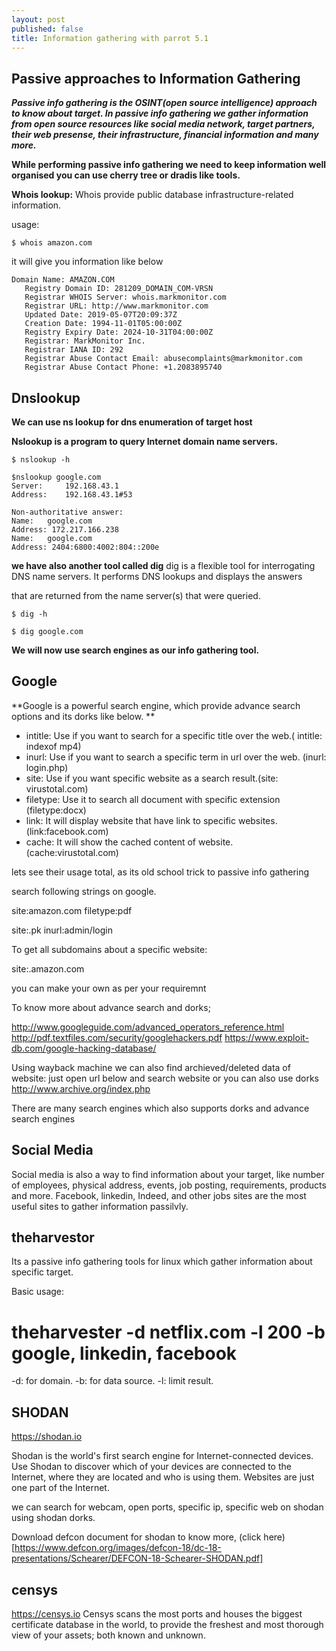 ```yaml
---
layout: post
published: false
title: Information gathering with parrot 5.1
---
```

## Passive approaches to Information Gathering

_**Passive info gathering is the OSINT(open source intelligence) approach to know about target.
In passive info gathering we gather information from open source resources like social media network, target partners, their web presense, their infrastructure, financial information and many more.**_

**While performing passive info gathering we need to keep information well organised you can use cherry tree or dradis like tools.**


**Whois lookup:** Whois provide public database infrastructure-related information. 

usage:
~~~
$ whois amazon.com
~~~
it will give you information like below
~~~
Domain Name: AMAZON.COM
   Registry Domain ID: 281209_DOMAIN_COM-VRSN
   Registrar WHOIS Server: whois.markmonitor.com
   Registrar URL: http://www.markmonitor.com
   Updated Date: 2019-05-07T20:09:37Z
   Creation Date: 1994-11-01T05:00:00Z
   Registry Expiry Date: 2024-10-31T04:00:00Z
   Registrar: MarkMonitor Inc.
   Registrar IANA ID: 292
   Registrar Abuse Contact Email: abusecomplaints@markmonitor.com
   Registrar Abuse Contact Phone: +1.2083895740
~~~
## Dnslookup


**We can use ns lookup for dns enumeration of target host**

**Nslookup is a program to query Internet domain name servers.**
~~~
$ nslookup -h

$nslookup google.com
Server:		192.168.43.1
Address:	192.168.43.1#53

Non-authoritative answer:
Name:	google.com
Address: 172.217.166.238
Name:	google.com
Address: 2404:6800:4002:804::200e
~~~
**we have also another tool called dig**
dig is a flexible tool for interrogating DNS name servers. It performs DNS lookups and displays the answers

that are returned from the name server(s) that were queried.
~~~
$ dig -h

$ dig google.com
~~~
**We will now use search engines as our info gathering tool.**

## Google

**Google is a powerful search engine, which provide advance search options and its dorks like below.
**

- intitle: Use if you want to search for a specific title over the web.( intitle: indexof mp4)
- inurl: Use if you want to search a specific term in url over the web. (inurl: login.php)
- site: Use if you want specific website as a search result.(site: virustotal.com)
- filetype: Use it to search all document with specific extension (filetype:docx)
- link: It will display website that have link to specific websites.(link:facebook.com)
- cache: It will show the cached content of website. (cache:virustotal.com)

lets see their usage total, as its old school trick to passive info gathering

search following strings on google.

site:amazon.com filetype:pdf 

site:.pk inurl:admin/login

To get all subdomains about a specific website:

site:.amazon.com


you can make your own as per your requiremnt

To know more about advance search and dorks;

http://www.googleguide.com/advanced_operators_reference.html
http://pdf.textfiles.com/security/googlehackers.pdf
https://www.exploit-db.com/google-hacking-database/


Using wayback machine we can also find archieved/deleted data of website:
just open url below and search website or you can also use dorks 
http://www.archive.org/index.php


There are many search engines which also supports dorks and advance search engines 


Social Media
----------------

Social media is also a way to find information about your target, like number of employees, physical address, events, job posting, requirements, products and more.
Facebook, linkedin, Indeed, and other jobs sites are the most useful sites to gather information passilvly.

theharvestor
---------------------

Its a passive info gathering tools for linux which gather information about specific target.

Basic usage: 
# theharvester -d netflix.com -l 200 -b google, linkedin, facebook



-d: for domain.
-b: for data source.
-l: limit result.

SHODAN
----------------
https://shodan.io

Shodan is the world's first search engine for Internet-connected devices. Use Shodan to discover which of your devices are connected to the Internet, where they are located and who is using them. Websites are just one part of the Internet.

we can search for webcam, open ports, specific ip, specific web on shodan using shodan dorks.

Download defcon document for shodan to know more, (click here)[https://www.defcon.org/images/defcon-18/dc-18-presentations/Schearer/DEFCON-18-Schearer-SHODAN.pdf]

censys
---------------
https://censys.io
Censys scans the most ports and houses the biggest certificate database in the world, to provide the freshest and most thorough view of your assets; both known and unknown.




























 



















